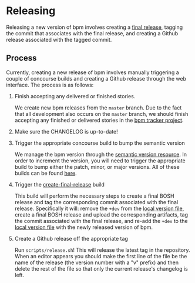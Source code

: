# Releasing

Releasing a new version of bpm involves creating a [final
release](https://bosh.io/docs/create-release/#final-release), tagging the commit
that associates with the final release, and creating a Github release associated
with the tagged commit.

## Process

Currently, creating a new release of bpm involves manually triggering a couple
of concourse builds and creating a Github release through the web interface. The
process is as follows:

1. Finish accepting any delivered or finished stories.

   We create new bpm releases from the `master` branch. Due to the fact that all
   development also occurs on the `master` branch, we should finish accepting any
   finished or delivered stories in the
   [bpm tracker project](https://www.pivotaltracker.com/n/projects/2070399).

2. Make sure the CHANGELOG is up-to-date!

3. Trigger the appropriate concourse build to bump the semantic version

   We manage the bpm version through the
   [semantic version resource](https://github.com/concourse/semver-resource).
   In order to increment the version, you will need to trigger the appropriate
   build to bump either the patch, minor, or major versions. All of these builds
   can be found [here](https://wings.pivotal.io/teams/bpm/pipelines/bpm?groups=version).

4. Trigger the [create-final-release](https://wings.pivotal.io/teams/bpm/pipelines/bpm/jobs/create-final-release/builds/15) build

   This build will perform the necessary steps to create a final BOSH release and
   tag the corresponding commit associated with the final release. Specifically it
   will: remove the `+dev` from the [local version file](../../src/version), create a
   final BOSH release and upload the corresponding artifacts, tag the commit
   associated with the final release, and re-add the `+dev` to the
   [local version file](../../src/version) with the newly released version of bpm.

5. Create a Github release off the appropriate tag

   Run `scripts/release.sh`! This will release the latest tag in the
   repository. When an editor appears you should make the first line of the
   file be the name of the release (the version number with a "v" prefix) and
   then delete the rest of the file so that only the current release's
   changelog is left.
